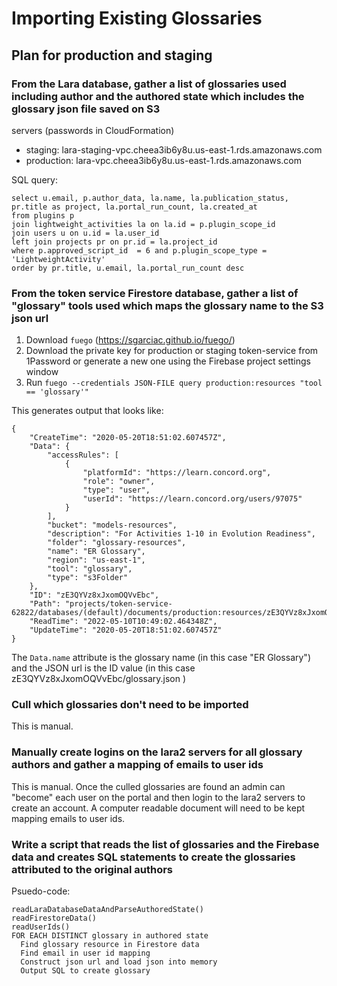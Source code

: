 # Importing Existing Glossaries

## Plan for production and staging

### From the Lara database, gather a list of glossaries used including author and the authored state which includes the glossary json file saved on S3

servers (passwords in CloudFormation)

- staging: lara-staging-vpc.cheea3ib6y8u.us-east-1.rds.amazonaws.com
- production: lara-vpc.cheea3ib6y8u.us-east-1.rds.amazonaws.com

SQL query:

```
select u.email, p.author_data, la.name, la.publication_status, pr.title as project, la.portal_run_count, la.created_at
from plugins p
join lightweight_activities la on la.id = p.plugin_scope_id
join users u on u.id = la.user_id
left join projects pr on pr.id = la.project_id
where p.approved_script_id  = 6 and p.plugin_scope_type = 'LightweightActivity'
order by pr.title, u.email, la.portal_run_count desc
```

### From the token service Firestore database, gather a list of "glossary" tools used which maps the glossary name to the S3 json url

1. Download `fuego` (https://sgarciac.github.io/fuego/)
1. Download the private key for production or staging token-service from 1Password or generate a new one using the Firebase project settings window
2. Run `fuego --credentials JSON-FILE query production:resources "tool == 'glossary'"`

This generates output that looks like:

```
{
    "CreateTime": "2020-05-20T18:51:02.607457Z",
    "Data": {
        "accessRules": [
            {
                "platformId": "https://learn.concord.org",
                "role": "owner",
                "type": "user",
                "userId": "https://learn.concord.org/users/97075"
            }
        ],
        "bucket": "models-resources",
        "description": "For Activities 1-10 in Evolution Readiness",
        "folder": "glossary-resources",
        "name": "ER Glossary",
        "region": "us-east-1",
        "tool": "glossary",
        "type": "s3Folder"
    },
    "ID": "zE3QYVz8xJxomOQVvEbc",
    "Path": "projects/token-service-62822/databases/(default)/documents/production:resources/zE3QYVz8xJxomOQVvEbc",
    "ReadTime": "2022-05-10T10:49:02.464348Z",
    "UpdateTime": "2020-05-20T18:51:02.607457Z"
}
```

The `Data.name` attribute is the glossary name (in this case "ER Glossary") and the JSON url is the ID value (in this case zE3QYVz8xJxomOQVvEbc/glossary.json )


### Cull which glossaries don't need to be imported

This is manual.

### Manually create logins on the lara2 servers for all glossary authors and gather a mapping of emails to user ids

This is manual.  Once the culled glossaries are found an admin can "become" each user on the portal and then login to the lara2 servers to create an account.  A computer readable document will need to be kept mapping emails to user ids.

### Write a script that reads the list of glossaries and the Firebase data and creates SQL statements to create the glossaries attributed to the original authors

Psuedo-code:

```
readLaraDatabaseDataAndParseAuthoredState()
readFirestoreData()
readUserIds()
FOR EACH DISTINCT glossary in authored state
  Find glossary resource in Firestore data
  Find email in user id mapping
  Construct json url and load json into memory
  Output SQL to create glossary
```